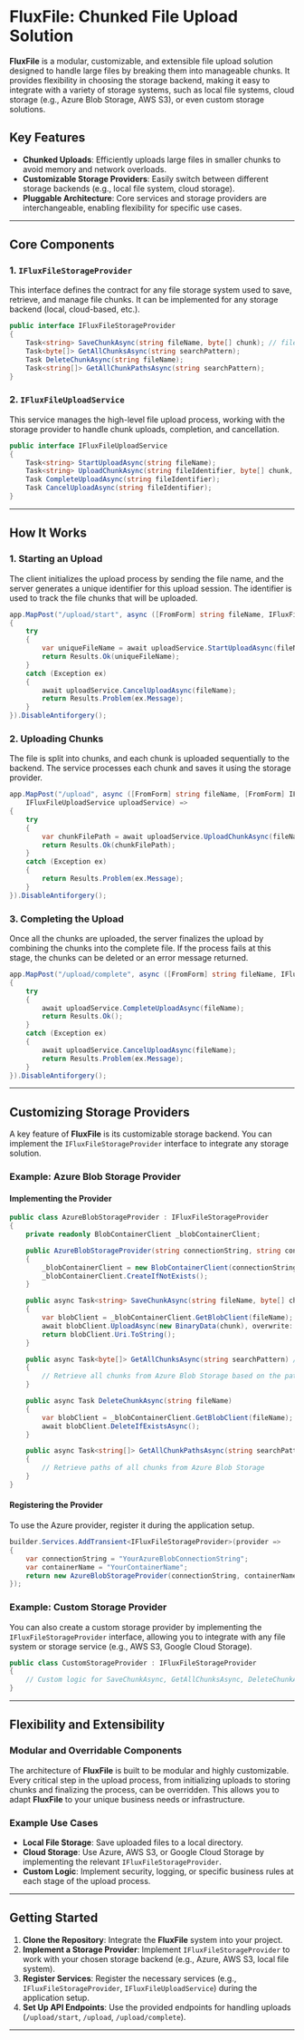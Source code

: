 # FluxFile: Chunked File Upload Solution

**FluxFile** is a modular, customizable, and extensible file upload solution designed to handle large files by breaking them into manageable chunks. It provides flexibility in choosing the storage backend, making it easy to integrate with a variety of storage systems, such as local file systems, cloud storage (e.g., Azure Blob Storage, AWS S3), or even custom storage solutions.

## Key Features

- **Chunked Uploads**: Efficiently uploads large files in smaller chunks to avoid memory and network overloads.
- **Customizable Storage Providers**: Easily switch between different storage backends (e.g., local file system, cloud storage).
- **Pluggable Architecture**: Core services and storage providers are interchangeable, enabling flexibility for specific use cases.

---

## Core Components

### 1. `IFluxFileStorageProvider`

This interface defines the contract for any file storage system used to save, retrieve, and manage file chunks. It can be implemented for any storage backend (local, cloud-based, etc.).

```csharp
public interface IFluxFileStorageProvider
{
    Task<string> SaveChunkAsync(string fileName, byte[] chunk); // file name that initialy generated by backend e.g hello_word_934839483.pdf. Without chunk information.
    Task<byte[]> GetAllChunksAsync(string searchPattern);
    Task DeleteChunkAsync(string fileName);
    Task<string[]> GetAllChunkPathsAsync(string searchPattern);
}
```

### 2. `IFluxFileUploadService`

This service manages the high-level file upload process, working with the storage provider to handle chunk uploads, completion, and cancellation.

```csharp
public interface IFluxFileUploadService
{
    Task<string> StartUploadAsync(string fileName);
    Task<string> UploadChunkAsync(string fileIdentifier, byte[] chunk, long chunkIndex);
    Task CompleteUploadAsync(string fileIdentifier);
    Task CancelUploadAsync(string fileIdentifier);
}
```

---

## How It Works

### 1. **Starting an Upload**

The client initializes the upload process by sending the file name, and the server generates a unique identifier for this upload session. The identifier is used to track the file chunks that will be uploaded.

```csharp
app.MapPost("/upload/start", async ([FromForm] string fileName, IFluxFileUploadService uploadService) =>
{
    try
    {
        var uniqueFileName = await uploadService.StartUploadAsync(fileName);
        return Results.Ok(uniqueFileName);
    }
    catch (Exception ex)
    {
        await uploadService.CancelUploadAsync(fileName);
        return Results.Problem(ex.Message);
    }
}).DisableAntiforgery();
```

### 2. **Uploading Chunks**

The file is split into chunks, and each chunk is uploaded sequentially to the backend. The service processes each chunk and saves it using the storage provider.

```csharp
app.MapPost("/upload", async ([FromForm] string fileName, [FromForm] IFormFile file, [FromForm] long index,
    IFluxFileUploadService uploadService) =>
{
    try
    {
        var chunkFilePath = await uploadService.UploadChunkAsync(fileName, file.ToBytes(), index);
        return Results.Ok(chunkFilePath);
    }
    catch (Exception ex)
    {
        return Results.Problem(ex.Message);
    }
}).DisableAntiforgery();
```

### 3. **Completing the Upload**

Once all the chunks are uploaded, the server finalizes the upload by combining the chunks into the complete file. If the process fails at this stage, the chunks can be deleted or an error message returned.

```csharp
app.MapPost("/upload/complete", async ([FromForm] string fileName, IFluxFileUploadService uploadService) =>
{
    try
    {
        await uploadService.CompleteUploadAsync(fileName);
        return Results.Ok();
    }
    catch (Exception ex)
    {
        await uploadService.CancelUploadAsync(fileName);
        return Results.Problem(ex.Message);
    }
}).DisableAntiforgery();
```

---

## Customizing Storage Providers

A key feature of **FluxFile** is its customizable storage backend. You can implement the `IFluxFileStorageProvider` interface to integrate any storage solution.

### Example: Azure Blob Storage Provider

#### Implementing the Provider

```csharp
public class AzureBlobStorageProvider : IFluxFileStorageProvider
{
    private readonly BlobContainerClient _blobContainerClient;

    public AzureBlobStorageProvider(string connectionString, string containerName)
    {
        _blobContainerClient = new BlobContainerClient(connectionString, containerName);
        _blobContainerClient.CreateIfNotExists();
    }

    public async Task<string> SaveChunkAsync(string fileName, byte[] chunk)
    {
        var blobClient = _blobContainerClient.GetBlobClient(fileName);
        await blobClient.UploadAsync(new BinaryData(chunk), overwrite: true);
        return blobClient.Uri.ToString();
    }

    public async Task<byte[]> GetAllChunksAsync(string searchPattern) // e.g "hello_word_934839483_chunk_*"
    {
        // Retrieve all chunks from Azure Blob Storage based on the pattern
    }

    public async Task DeleteChunkAsync(string fileName)
    {
        var blobClient = _blobContainerClient.GetBlobClient(fileName);
        await blobClient.DeleteIfExistsAsync();
    }

    public async Task<string[]> GetAllChunkPathsAsync(string searchPattern)
    {
        // Retrieve paths of all chunks from Azure Blob Storage
    }
}
```

#### Registering the Provider

To use the Azure provider, register it during the application setup.

```csharp
builder.Services.AddTransient<IFluxFileStorageProvider>(provider =>
{
    var connectionString = "YourAzureBlobConnectionString";
    var containerName = "YourContainerName";
    return new AzureBlobStorageProvider(connectionString, containerName);
});
```

### Example: Custom Storage Provider

You can also create a custom storage provider by implementing the `IFluxFileStorageProvider` interface, allowing you to integrate with any file system or storage service (e.g., AWS S3, Google Cloud Storage).

```csharp
public class CustomStorageProvider : IFluxFileStorageProvider
{
    // Custom logic for SaveChunkAsync, GetAllChunksAsync, DeleteChunkAsync, etc.
}
```

---

## Flexibility and Extensibility

### Modular and Overridable Components

The architecture of **FluxFile** is built to be modular and highly customizable. Every critical step in the upload process, from initializing uploads to storing chunks and finalizing the process, can be overridden. This allows you to adapt **FluxFile** to your unique business needs or infrastructure.

### Example Use Cases

- **Local File Storage**: Save uploaded files to a local directory.
- **Cloud Storage**: Use Azure, AWS S3, or Google Cloud Storage by implementing the relevant `IFluxFileStorageProvider`.
- **Custom Logic**: Implement security, logging, or specific business rules at each stage of the upload process.

---

## Getting Started

1. **Clone the Repository**: Integrate the **FluxFile** system into your project.
2. **Implement a Storage Provider**: Implement `IFluxFileStorageProvider` to work with your chosen storage backend (e.g., Azure, AWS S3, local file system).
3. **Register Services**: Register the necessary services (e.g., `IFluxFileStorageProvider`, `IFluxFileUploadService`) during the application setup.
4. **Set Up API Endpoints**: Use the provided endpoints for handling uploads (`/upload/start`, `/upload`, `/upload/complete`).

---


